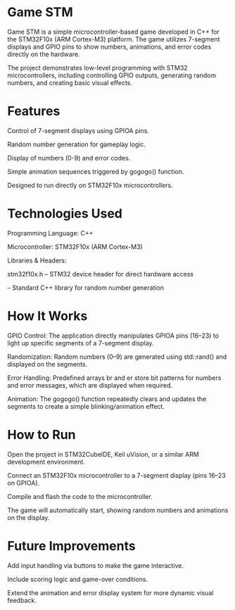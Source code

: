 # Game STM

Game STM is a simple microcontroller-based game developed in C++ for the STM32F10x (ARM Cortex-M3) platform.
The game utilizes 7-segment displays and GPIO pins to show numbers, animations, and error codes directly on the hardware.

The project demonstrates low-level programming with STM32 microcontrollers, including controlling GPIO outputs, generating random numbers, and creating basic visual effects.

# Features
Control of 7-segment displays using GPIOA pins.

Random number generation for gameplay logic.

Display of numbers (0-9) and error codes.

Simple animation sequences triggered by gogogo() function.

Designed to run directly on STM32F10x microcontrollers.


# Technologies Used
Programming Language: C++

Microcontroller: STM32F10x (ARM Cortex-M3)

Libraries & Headers:

stm32f10x.h – STM32 device header for direct hardware access

<cstdlib> – Standard C++ library for random number generation


# How It Works
GPIO Control:
The application directly manipulates GPIOA pins (16–23) to light up specific segments of a 7-segment display.

Randomization:
Random numbers (0–9) are generated using std::rand() and displayed on the segments.

Error Handling:
Predefined arrays br and er store bit patterns for numbers and error messages, which are displayed when required.

Animation:
The gogogo() function repeatedly clears and updates the segments to create a simple blinking/animation effect.

# How to Run
Open the project in STM32CubeIDE, Keil uVision, or a similar ARM development environment.

Connect an STM32F10x microcontroller to a 7-segment display (pins 16–23 on GPIOA).

Compile and flash the code to the microcontroller.

The game will automatically start, showing random numbers and animations on the display.

# Future Improvements
Add input handling via buttons to make the game interactive.

Include scoring logic and game-over conditions.

Extend the animation and error display system for more dynamic visual feedback.
